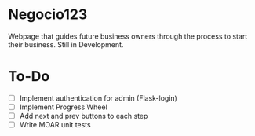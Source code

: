 Negocio123
=====

Webpage that guides future business owners through the process to start their business. Still in Development.

To-Do
=====

- [ ] Implement authentication for admin (Flask-login)
- [ ] Implement Progress Wheel
- [ ] Add next and prev buttons to each step
- [ ] Write MOAR unit tests